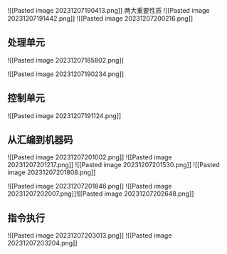 
![[Pasted image 20231207190413.png]]
两大重要性质
![[Pasted image 20231207191442.png]]
![[Pasted image 20231207200216.png]]
## 处理单元
![[Pasted image 20231207185802.png]]


![[Pasted image 20231207190234.png]]
## 控制单元
![[Pasted image 20231207191124.png]]

## 从汇编到机器码
![[Pasted image 20231207201002.png]]
![[Pasted image 20231207201217.png]]
![[Pasted image 20231207201530.png]]
![[Pasted image 20231207201808.png]]

![[Pasted image 20231207201846.png]]
![[Pasted image 20231207202007.png]]![[Pasted image 20231207202648.png]]

## 指令执行
![[Pasted image 20231207203013.png]]
![[Pasted image 20231207203204.png]]